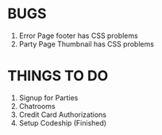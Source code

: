 # BUGS

1. Error Page footer has CSS problems
2. Party Page Thumbnail has CSS problems

# THINGS TO DO

1. Signup for Parties
2. Chatrooms
3. Credit Card Authorizations
4. Setup Codeship (Finished)

